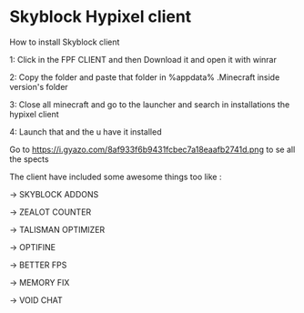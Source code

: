 # Skyblock Hypixel client 

How to install Skyblock client 

1:  Click in the FPF CLIENT and then  Download it and open it with winrar 

2: Copy the folder and paste that folder in %appdata%  .Minecraft inside version's folder

3: Close all minecraft and go to the launcher and search in installations the hypixel client

4: Launch that and the u have it installed

Go to https://i.gyazo.com/8af933f6b9431fcbec7a18eaafb2741d.png to se all the spects

The client have included some awesome things too like : 

-> SKYBLOCK ADDONS 

-> ZEALOT COUNTER 

-> TALISMAN OPTIMIZER  

-> OPTIFINE 

-> BETTER FPS

-> MEMORY FIX 

-> VOID CHAT

